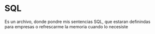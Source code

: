 # SQL

Es un archivo, donde pondre mis sentencias SQL, que estaran definindas para empresas o refrescarme la memoria cuando lo necesiste

